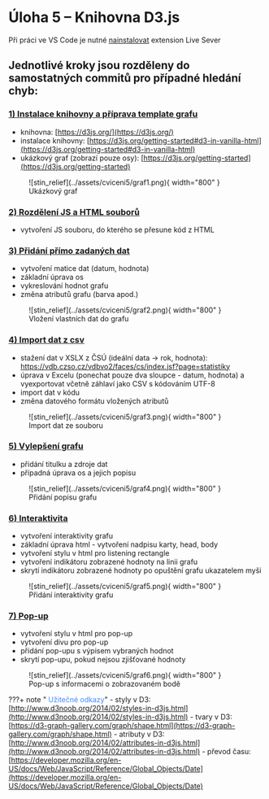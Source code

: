 # Úloha 5 – Knihovna D3.js

Při práci ve VS Code je nutné [nainstalovat](https://youtu.be/9kEOkw_LvGU?si=8V1ewwZ5qhl71g73) extension Live Sever

## Jednotlivé kroky jsou rozděleny do samostatných commitů pro případné hledání chyb:
### [1) Instalace knihovny a příprava template grafu](https://github.com/frantisekmuzik/YWEK_D3/commit/206a0fbe5cc46cc20e45bfdfb604a4f7081bbd95)
- knihovna: [https://d3js.org/](https://d3js.org/)
- instalace knihovny: [https://d3js.org/getting-started#d3-in-vanilla-html](https://d3js.org/getting-started#d3-in-vanilla-html)
- ukázkový graf (zobrazí pouze osy): [https://d3js.org/getting-started](https://d3js.org/getting-started)

<figure markdown>
![stin_relief](../assets/cviceni5/graf1.png){ width="800" }
    <figcaption>Ukázkový graf</figcaption>
</figure>

### [2) Rozdělení JS a HTML souborů](https://github.com/frantisekmuzik/YWEK_D3/commit/ea29841e67628ce8a55b75541bc4c68c738c787e)
- vytvoření JS souboru, do kterého se přesune kód z HTML

### [3) Přidání přímo zadaných dat](https://github.com/frantisekmuzik/YWEK_D3/commit/f694b7d625e5622db3f8f09380e8fda81edf3cec)
- vytvoření matice dat (datum, hodnota)
- základní úprava os
- vykreslování hodnot grafu
- změna atributů grafu (barva apod.)

<figure markdown>
![stin_relief](../assets/cviceni5/graf2.png){ width="800" }
    <figcaption>Vložení vlastních dat do grafu</figcaption>
</figure>

### [4) Import dat z csv](https://github.com/frantisekmuzik/YWEK_D3/commit/c04123e071413b69d25dce000aecf2435f40d9f6)
- stažení dat v XSLX z ČSÚ (ideální data -> rok, hodnota): https://vdb.czso.cz/vdbvo2/faces/cs/index.jsf?page=statistiky
- úprava v Excelu (ponechat pouze dva sloupce - datum, hodnota) a vyexportovat včetně záhlaví jako CSV s kódováním UTF-8
- import dat v kódu
- změna datového formátu vložených atributů

<figure markdown>
![stin_relief](../assets/cviceni5/graf3.png){ width="800" }
    <figcaption>Import dat ze souboru</figcaption>
</figure>

### [5) Vylepšení grafu](https://github.com/frantisekmuzik/YWEK_D3/commit/adbd009054ab82ebfc8026288efbc85471730544)
- přidání titulku a zdroje dat
- případná úprava os a jejich popisu

<figure markdown>
![stin_relief](../assets/cviceni5/graf4.png){ width="800" }
    <figcaption>Přidání popisu grafu</figcaption>
</figure>

### [6) Interaktivita](https://github.com/frantisekmuzik/YWEK_D3/commit/c622dda4a6df87b6bffd8ee205cc8481d927d2ef)
- vytvoření interaktivity grafu
- základní úprava html - vytvoření nadpisu karty, head, body
- vytvoření stylu v html pro listening rectangle
- vytvoření indikátoru zobrazené hodnoty na linii grafu
- skrytí indikátoru zobrazené hodnoty po opuštění grafu ukazatelem myši

<figure markdown>
![stin_relief](../assets/cviceni5/graf5.png){ width="800" }
    <figcaption>Přidání interaktivity grafu</figcaption>
</figure>

### [7) Pop-up](https://github.com/frantisekmuzik/YWEK_D3/commit/62ea2606ca60acac93c3183f0e1f405d54fa1b89)
- vytvoření stylu v html pro pop-up
- vytvoření divu pro pop-up
- přidání pop-upu s výpisem vybraných hodnot 
- skrytí pop-upu, pokud nejsou zjišťované hodnoty

<figure markdown>
![stin_relief](../assets/cviceni5/graf6.png){ width="800" }
    <figcaption>Pop-up s informacemi o zobrazovaném bodě</figcaption>
</figure>

???+ note "&nbsp;<span style="color:#448aff">Užitečné odkazy</span>"
    - styly v D3: [http://www.d3noob.org/2014/02/styles-in-d3js.html](http://www.d3noob.org/2014/02/styles-in-d3js.html)
    - tvary v D3: [https://d3-graph-gallery.com/graph/shape.html](https://d3-graph-gallery.com/graph/shape.html)
    - atributy v D3: [http://www.d3noob.org/2014/02/attributes-in-d3js.html](http://www.d3noob.org/2014/02/attributes-in-d3js.html)
    - převod času: [https://developer.mozilla.org/en-US/docs/Web/JavaScript/Reference/Global_Objects/Date](https://developer.mozilla.org/en-US/docs/Web/JavaScript/Reference/Global_Objects/Date)

